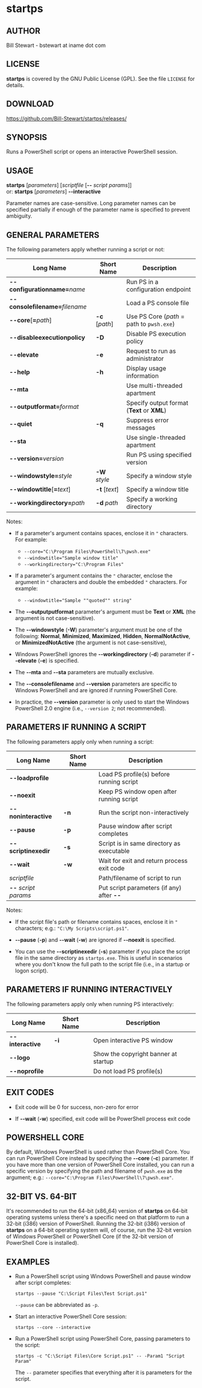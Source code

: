 # startps

## AUTHOR

Bill Stewart - bstewart at iname dot com

## LICENSE

**startps** is covered by the GNU Public License (GPL). See the file `LICENSE` for details.

## DOWNLOAD

https://github.com/Bill-Stewart/startps/releases/

## SYNOPSIS

Runs a PowerShell script or opens an interactive PowerShell session.

## USAGE

**startps** [_parameters_] [_scriptfile_ [**--** _script params_]]  
or: **startps** [_parameters_] **--interactive**

Parameter names are case-sensitive. Long parameter names can be specified partially if enough of the parameter name is specified to prevent ambiguity.

## GENERAL PARAMETERS

The following parameters apply whether running a script or not:

Long Name                        | Short Name      | Description
-------------------------------- | --------------- | -------------------------------------------
**--configurationname=**_name_   |                 | Run PS in a configuration endpoint
**--consolefilename=**_filename_ |                 | Load a PS console file
**--core**[**=**_path_]          | **-c** [_path_] | Use PS Core (_path_ = path to `pwsh.exe`)
**--disableexecutionpolicy**     | **-D**          | Disable PS execution policy
**--elevate**                    | **-e**          | Request to run as administrator
**--help**                       | **-h**          | Display usage information
**--mta**                        |                 | Use multi-threaded apartment
**--outputformat=**_format_      |                 | Specify output format (**Text** or **XML**)
**--quiet**                      | **-q**          | Suppress error messages
**--sta**                        |                 | Use single-threaded apartment
**--version=**_version_          |                 | Run PS using specified version
**--windowstyle=**_style_        | **-W** _style_  | Specify a window style
**--windowtitle**[**=**_text_]   | **-t** [_text_] | Specify a window title
**--workingdirectory=**_path_    | **-d** _path_   | Specify a working directory

Notes:

* If a parameter's argument contains spaces, enclose it in `"` characters. For example:

  * `--core="C:\Program Files\PowerShell\7\pwsh.exe"`
  * `--windowtitle="Sample window title"`
  * `--workingdirectory="C:\Program Files"`

* If a parameter's argument contains the `"` character, enclose the argument in `"` characters and double the embedded `"` characters. For example:

  * `--windowtitle="Sample ""quoted"" string"`

* The **--outputputformat** parameter's argument must be **Text** or **XML** (the argument is not case-sensitive).

* The **--windowstyle** (**-W**) parameter's argument must be one of the following: **Normal**, **Minimized**, **Maximized**, **Hidden**, **NormalNotActive**, or **MinimizedNotActive** (the argument is not case-sensitive),

* Windows PowerShell ignores the **--workingdirectory** (**-d**) parameter if **--elevate** (**-e**) is specified.

* The **--mta** and **--sta** parameters are mutually exclusive.

* The **--consolefilename** and **--version** parameters are specific to Windows PowerShell and are ignored if running PowerShell Core.

* In practice, the **--version** parameter is only used to start the Windows PowerShell 2.0 engine (i.e., `--version 2`; not recommended).

## PARAMETERS IF RUNNING A SCRIPT

The following parameters apply only when running a script:

Long Name              | Short Name | Description
---------------------- | ---------- | -------------------------------------------
**--loadprofile**      |            | Load PS profile(s) before running script
**--noexit**           |            | Keep PS window open after running script
**--noninteractive**   | **-n**     | Run the script non-interactively
**--pause**            | **-p**     | Pause window after script completes
**--scriptinexedir**   | **-s**     | Script is in same directory as executable
**--wait**             | **-w**     | Wait for exit and return process exit code
_scriptfile_           |            | Path/filename of script to run
**--** _script params_ |            | Put script parameters (if any) after **--**

Notes:

* If the script file's path or filename contains spaces, enclose it in `"` characters; e.g.: `"C:\My Scripts\script.ps1"`.

* **--pause** (**-p**) and **--wait** (**-w**) are ignored if **--noexit** is specified.

* You can use the **--scriptinexedir** (**-s**) parameter if you place the script file in the same directory as `startps.exe`. This is useful in scenarios where you don't know the full path to the script file (i.e., in a startup or logon script).

## PARAMETERS IF RUNNING INTERACTIVELY

The following parameters apply only when running PS interactively:

Long Name         | Short Name | Description
----------------- | ---------- | ------------------------------------
**--interactive** | **-i**     | Open interactive PS window
**--logo**        |            | Show the copyright banner at startup
**--noprofile**   |            | Do not load PS profile(s)

## EXIT CODES

* Exit code will be 0 for success, non-zero for error

* If **--wait** (**-w**) specified, exit code will be PowerShell process exit code

## POWERSHELL CORE

By default, Windows PowerShell is used rather than PowerShell Core. You can run PowerShell Core instead by specifying the **--core** (**-c**) parameter. If you have more than one version of PowerShell Core installed, you can run a specific version by specifying the path and filename of `pwsh.exe` as the argument; e.g.: `--core="C:\Program Files\PowerShell\7\pwsh.exe"`.

## 32-BIT VS. 64-BIT

It's recommended to run the 64-bit (x86_64) version of **startps** on 64-bit operating systems unless there's a specific need on that platform to run a 32-bit (i386) version of PowerShell. Running the 32-bit (i386) version of **startps** on a 64-bit operating system will, of course, run the 32-bit version of Windows PowerShell or PowerShell Core (if the 32-bit version of PowerShell Core is installed).

## EXAMPLES

* Run a PowerShell script using Windows PowerShell and pause window after script completes:

      startps --pause "C:\Script Files\Test Script.ps1"

  `--pause` can be abbreviated as `-p`.

* Start an interactive PowerShell Core session:

      startps --core --interactive

* Run a PowerShell script using PowerShell Core, passing parameters to the script:

      startps -c "C:\Script Files\Core Script.ps1" -- -Param1 "Script Param"

  The `--` parameter specifies that everything after it is parameters for the script.
